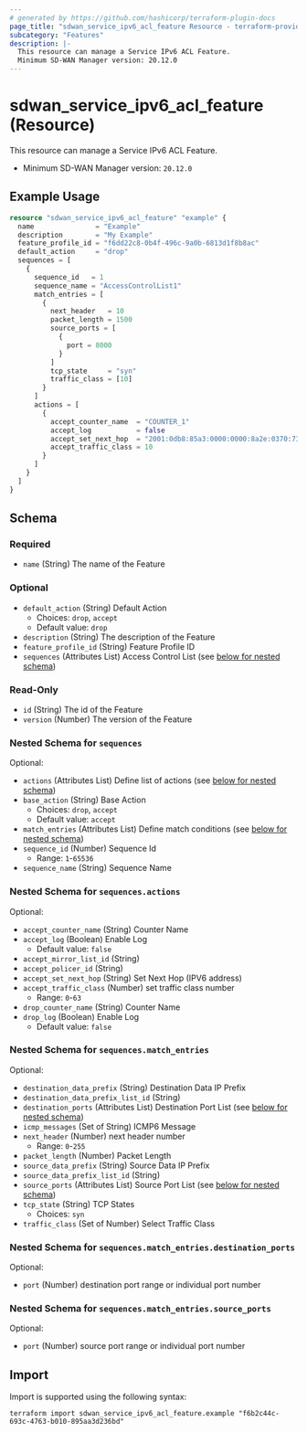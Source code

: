 ```yaml
---
# generated by https://github.com/hashicorp/terraform-plugin-docs
page_title: "sdwan_service_ipv6_acl_feature Resource - terraform-provider-sdwan"
subcategory: "Features"
description: |-
  This resource can manage a Service IPv6 ACL Feature.
  Minimum SD-WAN Manager version: 20.12.0
---
```


# sdwan_service_ipv6_acl_feature (Resource)

This resource can manage a Service IPv6 ACL Feature.
  - Minimum SD-WAN Manager version: `20.12.0`

## Example Usage

```terraform
resource "sdwan_service_ipv6_acl_feature" "example" {
  name               = "Example"
  description        = "My Example"
  feature_profile_id = "f6dd22c8-0b4f-496c-9a0b-6813d1f8b8ac"
  default_action     = "drop"
  sequences = [
    {
      sequence_id   = 1
      sequence_name = "AccessControlList1"
      match_entries = [
        {
          next_header   = 10
          packet_length = 1500
          source_ports = [
            {
              port = 8000
            }
          ]
          tcp_state     = "syn"
          traffic_class = [10]
        }
      ]
      actions = [
        {
          accept_counter_name  = "COUNTER_1"
          accept_log           = false
          accept_set_next_hop  = "2001:0db8:85a3:0000:0000:8a2e:0370:7334"
          accept_traffic_class = 10
        }
      ]
    }
  ]
}
```

<!-- schema generated by tfplugindocs -->
## Schema

### Required

- `name` (String) The name of the Feature

### Optional

- `default_action` (String) Default Action
  - Choices: `drop`, `accept`
  - Default value: `drop`
- `description` (String) The description of the Feature
- `feature_profile_id` (String) Feature Profile ID
- `sequences` (Attributes List) Access Control List (see [below for nested schema](#nestedatt--sequences))

### Read-Only

- `id` (String) The id of the Feature
- `version` (Number) The version of the Feature

<a id="nestedatt--sequences"></a>
### Nested Schema for `sequences`

Optional:

- `actions` (Attributes List) Define list of actions (see [below for nested schema](#nestedatt--sequences--actions))
- `base_action` (String) Base Action
  - Choices: `drop`, `accept`
  - Default value: `accept`
- `match_entries` (Attributes List) Define match conditions (see [below for nested schema](#nestedatt--sequences--match_entries))
- `sequence_id` (Number) Sequence Id
  - Range: `1`-`65536`
- `sequence_name` (String) Sequence Name

<a id="nestedatt--sequences--actions"></a>
### Nested Schema for `sequences.actions`

Optional:

- `accept_counter_name` (String) Counter Name
- `accept_log` (Boolean) Enable Log
  - Default value: `false`
- `accept_mirror_list_id` (String)
- `accept_policer_id` (String)
- `accept_set_next_hop` (String) Set Next Hop (IPV6 address)
- `accept_traffic_class` (Number) set traffic class number
  - Range: `0`-`63`
- `drop_counter_name` (String) Counter Name
- `drop_log` (Boolean) Enable Log
  - Default value: `false`


<a id="nestedatt--sequences--match_entries"></a>
### Nested Schema for `sequences.match_entries`

Optional:

- `destination_data_prefix` (String) Destination Data IP Prefix
- `destination_data_prefix_list_id` (String)
- `destination_ports` (Attributes List) Destination Port List (see [below for nested schema](#nestedatt--sequences--match_entries--destination_ports))
- `icmp_messages` (Set of String) ICMP6 Message
- `next_header` (Number) next header number
  - Range: `0`-`255`
- `packet_length` (Number) Packet Length
- `source_data_prefix` (String) Source Data IP Prefix
- `source_data_prefix_list_id` (String)
- `source_ports` (Attributes List) Source Port List (see [below for nested schema](#nestedatt--sequences--match_entries--source_ports))
- `tcp_state` (String) TCP States
  - Choices: `syn`
- `traffic_class` (Set of Number) Select Traffic Class

<a id="nestedatt--sequences--match_entries--destination_ports"></a>
### Nested Schema for `sequences.match_entries.destination_ports`

Optional:

- `port` (Number) destination port range or individual port number


<a id="nestedatt--sequences--match_entries--source_ports"></a>
### Nested Schema for `sequences.match_entries.source_ports`

Optional:

- `port` (Number) source port range or individual port number

## Import

Import is supported using the following syntax:

```shell
terraform import sdwan_service_ipv6_acl_feature.example "f6b2c44c-693c-4763-b010-895aa3d236bd"
```
